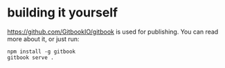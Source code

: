 # building it yourself

https://github.com/GitbookIO/gitbook is used for publishing. You can
read more about it, or just run:

    npm install -g gitbook
    gitbook serve .
